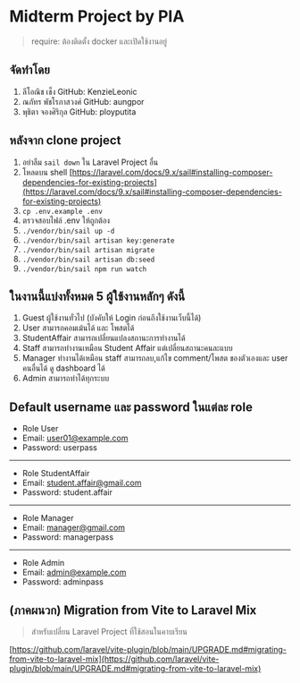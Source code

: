 # Midterm Project by PIA

> require: ต้องติดตั้ง docker และเปิดใช้งานอยู่ 

## จัดทำโดย 
1. ลีโอณิช เช็ง GitHub: KenzieLeonic
2. ณภัทร พัชโรภาสวงศ์ GitHub: aungpor
3.  พุธิตา จองศิริกุล GitHub: ployputita

## หลังจาก clone project
1. อย่าลืม `sail down` ใน Laravel Project อื่น
2. โหลดบน shell [https://laravel.com/docs/9.x/sail#installing-composer-dependencies-for-existing-projects](https://laravel.com/docs/9.x/sail#installing-composer-dependencies-for-existing-projects)
3. `cp .env.example .env`
4. ตรวจสอบไฟล์ .env ให้ถูกต้อง
5. `./vendor/bin/sail up -d`
6. `./vendor/bin/sail artisan key:generate`
7. `./vendor/bin/sail artisan migrate` 
8. `./vendor/bin/sail artisan db:seed` 
9. `./vendor/bin/sail npm run watch`

## ในงานนี้แบ่งทั้งหมด 5 ผู้ใช้งานหลักๆ ดังนี้  
1. Guest ผู้ใช้งานทั่วไป (บังคับให้ Login ก่อนถึงใช้งานเว็บนี้ได้)
2. User สามารถคอมเม้นได้ และ โพสตได้
3. StudentAffair สามารถเปลี่ยนแปลงสถานะการทำงานได้ 
4. Staff สามารถทำงานเหมือน Student Affair แต่เปลี่ยนสถานะคนละแบบ
4. Manager ทำงานได้เหมือน staff สามารถลบ,แก้ไข comment/โพสต ของตัวเองและ user คนอื่นได้ ดู dashboard ได้ 
5. Admin สามารถทำได้ทุกระบบ

## Default username และ password ในแต่ละ role 
- Role User
- Email: user01@example.com
- Password: userpass
---------------------------
- Role StudentAffair
- Email: student.affair@gmail.com
- Password: student.affair
---------------------------
- Role Manager
- Email: manager@gmail.com
- Password: managerpass
---------------------------
- Role Admin 
- Email: admin@example.com
- Password: adminpass


## (ภาคผนวก) Migration from Vite to Laravel Mix

> สำหรับเปลี่ยน Laravel Project ที่ใช้สอนในคาบเรียน

[https://github.com/laravel/vite-plugin/blob/main/UPGRADE.md#migrating-from-vite-to-laravel-mix](https://github.com/laravel/vite-plugin/blob/main/UPGRADE.md#migrating-from-vite-to-laravel-mix)
